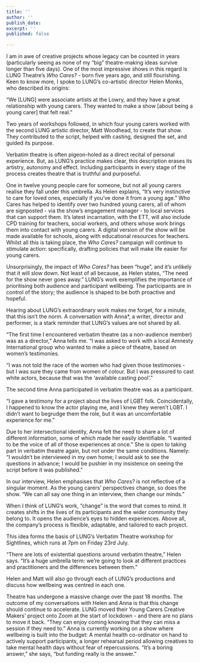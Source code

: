 ```yaml
---
title: ''
author: ''
publish_date: 
excerpt: ''
published: false

---
```

I am in awe of creative projects whose legacy can be counted in years (particularly seeing as none of my “big” theatre-making ideas survive longer than five days). One of the most impressive shows in this regard is LUNG Theatre’s _Who Cares?_ - born five years ago, and still flourishing. Keen to know more, I spoke to LUNG’s co-artistic director Helen Monks, who described its origins:

“We \[LUNG\] were associate artists at the Lowry, and they have a great relationship with young carers. They wanted to make a show \[about being a young carer\] that felt real.”

Two years of workshops followed, in which four young carers worked with the second LUNG artistic director, Matt Woodhead, to create that show. They contributed to the script, helped with casting, designed the set, and guided its purpose.

Verbatim theatre is often pigeon-holed as a direct recital of personal experience. But, as LUNG’s practice makes clear, this description erases its artistry, autonomy and effect. Including participants in every stage of the process creates theatre that is truthful and purposeful.

One in twelve young people care for someone, but not all young carers realise they fall under this umbrella. As Helen explains, “It’s very instinctive to care for loved ones, especially if you’ve done it from a young age.” Who Cares has helped to identify over two hundred young carers, all of whom are signposted - via the show’s engagement manager - to local services that can support them. It’s latest incarnation, with the ETT, will also include CPD training for teachers, social workers, and others whose work brings them into contact with young carers. A digital version of the show will be made available for schools, along with educational resources for teachers. Whilst all this is taking place, the _Who Cares?_ campaign will continue to stimulate action: specifically, drafting policies that will make life easier for young carers.

Unsurprisingly, the impact of _Who Cares?_ has been “huge”, and it’s unlikely that it will slow down. Not least of all because, as Helen states, “The need for the show never goes away.” LUNG’s work exemplifies the importance of prioritising both audience and participant wellbeing. The participants are in control of the story; the audience is shaped to be both proactive and hopeful.

Hearing about LUNG’s extraordinary work makes me forget, for a minute, that this isn’t the norm. A conversation with Anna*, a writer, director and performer, is a stark reminder that LUNG’s values are not shared by all.

“The first time I encountered verbatim theatre (as a non-audience member) was as a director,” Anna tells me. “I was asked to work with a local Amnesty International group who wanted to make a piece of theatre, based on women’s testimonies.

  
“I was not told the race of the women who had given those testimonies - but I was sure they came from women of colour. But I was pressured to cast white actors, because that was the ‘available casting pool’.”

The second time Anna participated in verbatim theatre was as a participant.

“I gave a testimony for a project about the lives of LGBT folk. Coincidentally, I happened to know the actor playing me, and I knew they weren’t LGBT. I didn’t want to begrudge them the role, but it was an uncomfortable experience for me.”

Due to her intersectional identity, Anna felt the need to share a lot of different information, some of which made her easily identifiable. “I wanted to be the voice of all of those experiences at once.” She is open to taking part in verbatim theatre again, but not under the same conditions. Namely: “I wouldn’t be interviewed in my own home; I would ask to see the questions in advance; I would be pushier in my insistence on seeing the script before it was published.”

In our interview, Helen emphasises that _Who Cares?_ is not reflective of a singular moment. As the young carers’ perspectives change, so does the show. “We can all say one thing in an interview, then change our minds.”

When I think of LUNG’s work, “change” is the word that comes to mind. It creates shifts in the lives of its participants and the wider community they belong to. It opens the audience’s eyes to hidden experiences. Above all, the company’s process is flexible, adaptable, and tailored to each project.

This idea forms the basis of LUNG’s Verbatim Theatre workshop for Sightlines, which runs at 7pm on Friday 23rd July.

“There are lots of existential questions around verbatim theatre,” Helen says. “It’s a huge umbrella term: we’re going to look at different practices and practitioners and the differences between them.”

Helen and Matt will also go through each of LUNG’s productions and discuss how wellbeing was centred in each one.

Theatre has undergone a massive change over the past 18 months. The outcome of my conversations with Helen and Anna is that this change should continue to accelerate. LUNG moved their Young Carers Creative Makers’ project onto Zoom at the start of lockdown - and there are no plans to move it back. “They can enjoy coming knowing that they can miss a session if they need to.” Anna is currently working on a show where wellbeing is built into the budget: A mental health co-ordinator on hand to actively support participants, a longer rehearsal period allowing creatives to take mental health days without fear of repercussions. “It’s a boring answer,” she says, “but funding really is the answer.”